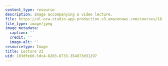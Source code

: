 ```yaml
---
content_type: resource
description: Image accompanying a video lecture.
file: https://ol-ocw-studio-app-production.s3.amazonaws.com/courses/18-01-single-variable-calculus-fall-2006/103dfe605dc402038733354973d31297_lec23.jpg
file_type: image/jpeg
image_metadata:
  caption: ''
  credit: ''
  image-alt: ''
resourcetype: Image
title: Lecture 23
uid: 103dfe60-5dc4-0203-8733-354973d31297
---
```

